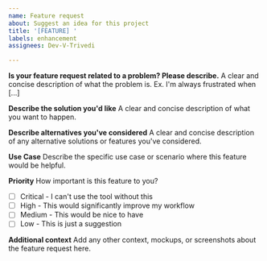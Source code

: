 ```yaml
---
name: Feature request
about: Suggest an idea for this project
title: '[FEATURE] '
labels: enhancement
assignees: Dev-V-Trivedi

---
```


**Is your feature request related to a problem? Please describe.**
A clear and concise description of what the problem is. Ex. I'm always frustrated when [...]

**Describe the solution you'd like**
A clear and concise description of what you want to happen.

**Describe alternatives you've considered**
A clear and concise description of any alternative solutions or features you've considered.

**Use Case**
Describe the specific use case or scenario where this feature would be helpful.

**Priority**
How important is this feature to you?
- [ ] Critical - I can't use the tool without this
- [ ] High - This would significantly improve my workflow
- [ ] Medium - This would be nice to have
- [ ] Low - This is just a suggestion

**Additional context**
Add any other context, mockups, or screenshots about the feature request here.
